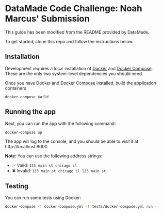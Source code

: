 # DataMade Code Challenge: Noah Marcus' Submission

This guide has been modified from the README provided by DataMade.

To get started, clone this repo and follow the instructions below.

## Installation

Development requires a local installation of [Docker](https://docs.docker.com/install/)
and [Docker Compose](https://docs.docker.com/compose/install/). These are the
only two system-level dependencies you should need.

Once you have Docker and Docker Compose installed, build the application containers:

```
docker-compose build
```

## Running the app 

Next, you can run the app with the following command:

```
docker-compose up
```

The app will log to the console, and you should be able to visit it at http://localhost:8000.

**Note:** You can use the following address strings:

- ✅ Valid: `123 main st chicago il`
- ❌ Invalid: `123 main st chicago il 123 main st`

## Testing

You can run some tests using Docker:

```bash
docker-compose -f docker-compose.yml -f tests/docker-compose.yml run --rm app
```
